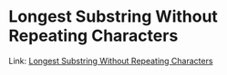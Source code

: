 # Longest Substring Without Repeating Characters
Link: [Longest Substring Without Repeating Characters](https://leetcode.com/problems/longest-substring-without-repeating-characters/)
